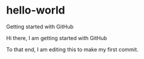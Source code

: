 # hello-world
Getting started with GitHub

Hi there, I am getting started with GitHub

To that end, I am editing this to make my first commit. 
